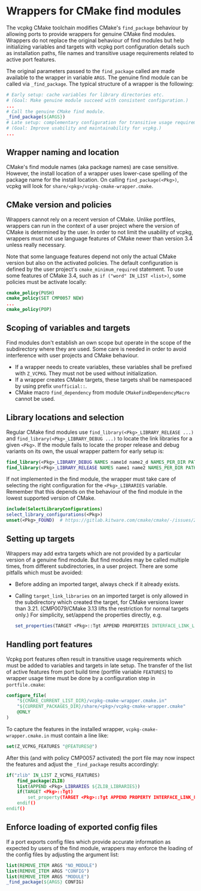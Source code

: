 # Wrappers for CMake find modules

The vcpkg CMake toolchain modifies CMake's `find_package` behaviour by allowing
ports to provide wrappers for genuine CMake find modules. Wrappers do not
replace the original behaviour of find modules but help initializing variables
and targets with vcpkg port configuration details such as installation paths,
file names and transitive usage requirements related to active port features.

The original parameters passed to the `find_package` called are made available
to the wrapper in variable `ARGS`. The genuine find module can be called via
`_find_package`. The typical structure of a wrapper is the following:

```cmake
# Early setup: cache variables for library directories etc.
# (Goal: Make genuine module succeed with consistent configuration.)
...
# Call the genuine CMake find module.
_find_package(${ARGS})
# Late setup: complementary configuration for transitive usage requirements etc.
# (Goal: Improve usability and maintainability for vcpkg.)
...
```


## Wrapper naming and location

CMake's find module names (aka package names) are case sensitive. However, the
install location of a wrapper uses lower-case spelling of the package name for
the install location. On calling `find_package(<Pkg>)`, vcpkg will look for
`share/<pkg>/vcpkg-cmake-wrapper.cmake`.


## CMake version and policies

Wrappers cannot rely on a recent version of CMake. Unlike portfiles, wrappers
can run in the context of a user project where the version of CMake is determined
by the user. In order to not limit the usability of vcpkg, wrappers must not use
language features of CMake newer than version 3.4 unless really necessary.

Note that some language features depend not only the actual CMake version but
also on the activated policies. The default configuration is defined by the user
project's `cmake_minimum_required` statement. To use some features of CMake 3.4,
such as `if ("word" IN_LIST <list>)`, some policies must be activate locally:

```cmake
cmake_policy(PUSH)
cmake_policy(SET CMP0057 NEW)
...
cmake_policy(POP)
```


## Scoping of variables and targets

Find modules don't establish an own scope but operate in the scope of the
subdirectory where they are used. Some care is needed in order to avoid
interference with user projects and CMake behaviour.

- If a wrapper needs to create variables, these variables shall be prefixed
  with `Z_VCPKG`. They must not be used without initialization.
- If a wrapper creates CMake targets, these targets shall be namespaced by
  using prefix `unofficial::`.
- CMake macro `find_dependency` from module `CMakeFindDependencyMacro` cannot
  be used.


## Library locations and selection

Regular CMake find modules use `find_library(<Pkg>_LIBRARY_RELEASE ...)` and
`find_library(<Pkg>_LIBRARY_DEBUG ...)` to locate the link libraries for a
given `<Pkg>`. If the module fails to locate the proper release and debug
variants on its own, the usual wrapper pattern for early setup is:

```cmake
find_library(<Pkg>_LIBRARY_DEBUG NAMES name1d name2_d NAMES_PER_DIR PATHS "${_VCPKG_INSTALLED_DIR}/${VCPKG_TARGET_TRIPLET}/debug/lib" NO_DEFAULT_PATH)
find_library(<Pkg>_LIBRARY_RELEASE NAMES name1 name2 NAMES_PER_DIR PATHS "${_VCPKG_INSTALLED_DIR}/${VCPKG_TARGET_TRIPLET}/lib" NO_DEFAULT_PATH)
```

If not implemented in the find module, the wrapper must take care of selecting
the right configuration for the `<Pkg>_LIBRARIES` variable. Remember that this
depends on the behaviour of the find module in the lowest supported version of
CMake.

```cmake
include(SelectLibraryConfigurations)
select_library_configurations(<Pkg>)
unset(<Pkg>_FOUND)  # https://gitlab.kitware.com/cmake/cmake/-/issues/22509
```


## Setting up targets

Wrappers may add extra targets which are not provided by a particular version
of a genuine find module. But find modules may be called multiple times, from
different subdirectories, in a user project. There are some pitfalls which must
be avoided:

- Before adding an imported target, always check if it already exists.
- Calling `target_link_libraries` on an imported target is only allowed in the
  subdirectory which created the target, for CMake versions lower than 3.21.
  (CMP0079/CMake 3.13 lifts the restriction for normal targets only.) 
  For simplicity, set/append the properties directly, e.g.
  
  ```cmake
  set_properties(TARGET <Pkg>::Tgt APPEND PROPERTIES INTERFACE_LINK_LIBRARIES some::lib)
  ```


## Handling port features

Vcpkg port features often result in transitive usage requirements which must
be added to variables and targets in late setup. The transfer of the list of
active features from port build time (portfile variable `FEATURES`) to wrapper
usage time must be done by a configuration step in `portfile.cmake`:

```cmake
configure_file(
    "${CMAKE_CURRENT_LIST_DIR}/vcpkg-cmake-wrapper.cmake.in"
    "${CURRENT_PACKAGES_DIR}/share/<pkg>/vcpkg-cmake-wrapper.cmake"
    @ONLY
)
```

To capture the features in the installed wrapper, `vcpkg-cmake-wrapper.cmake.in`
must contain a line like:

```cmake
set(Z_VCPKG_FEATURES "@FEATURES@")
```

After this (and with policy CMP0057 activated) the port file may now inspect
the features and adjust the `_find_package` results accordingly:

```cmake
if("zlib" IN_LIST Z_VCPKG_FEATURES)
    find_package(ZLIB)
    list(APPEND <Pkg>_LIBRARIES ${ZLIB_LIBRARIES})
    if(TARGET <Pkg>::Tgt)
        set_property(TARGET <Pkg>::Tgt APPEND PROPERTY INTERFACE_LINK_LIBRARIES ZLIB::ZLIB)
    endif()
endif()
```


## Enforce loading of exported config files

If a port exports config files which provide accurate information as expected
by users of the find module, wrappers may enforce the loading of the config
files by adjusting the argument list:

```cmake
list(REMOVE_ITEM ARGS "NO_MODULE")
list(REMOVE_ITEM ARGS "CONFIG")
list(REMOVE_ITEM ARGS "MODULE")
_find_package(${ARGS} CONFIG)
```

